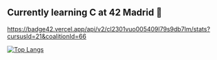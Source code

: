 ## Currently learning C at 42 Madrid 📜

https://badge42.vercel.app/api/v2/cl2301vuo005409l79s9db7lm/stats?cursusId=21&coalitionId=66

[![Top Langs](https://github-readme-stats.vercel.app/api/top-langs/?username=GuilleMira&layout=compact)](https://github.com/anuraghazra/github-readme-stats)

